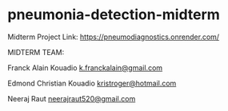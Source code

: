 # pneumonia-detection-midterm

Midterm Project Link: https://pneumodiagnostics.onrender.com/

MIDTERM TEAM:

Franck Alain Kouadio
k.franckalain@gmail.com

Edmond Christian Kouadio
kristroger@hotmail.com

Neeraj Raut 
neerajraut520@gmail.com
